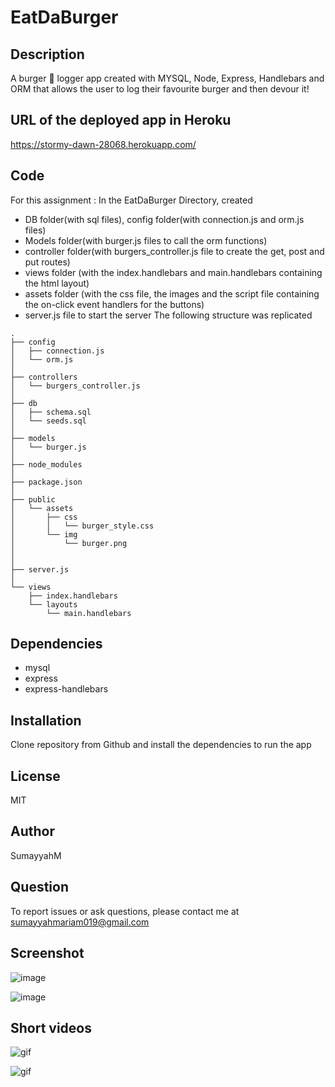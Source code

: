 # EatDaBurger

## Description
A burger :hamburger: logger app created with MYSQL, Node, Express, Handlebars and ORM that allows the user to log their favourite burger and then devour it!

## URL of the deployed app in Heroku
https://stormy-dawn-28068.herokuapp.com/

## Code 
For this assignment :
In the EatDaBurger Directory, created
* DB folder(with sql files), config folder(with connection.js and orm.js files)
* Models folder(with burger.js files to call the orm functions)
* controller folder(with  burgers_controller.js file to create the get, post and put routes)
* views folder (with the index.handlebars and main.handlebars containing the html layout)
* assets folder (with the css file, the images and the script file containing the on-click event handlers for the buttons)
* server.js file to start the server 
The following structure was replicated
```
.
├── config
│   ├── connection.js
│   └── orm.js
│ 
├── controllers
│   └── burgers_controller.js
│
├── db
│   ├── schema.sql
│   └── seeds.sql
│
├── models
│   └── burger.js
│ 
├── node_modules
│ 
├── package.json
│
├── public
│   └── assets
│       ├── css
│       │   └── burger_style.css
│       └── img
│           └── burger.png
│   
│
├── server.js
│
└── views
    ├── index.handlebars
    └── layouts
        └── main.handlebars
```

## Dependencies
* mysql
* express
* express-handlebars

## Installation
Clone repository from Github and install the dependencies to run the app

## License
MIT

## Author
SumayyahM

## Question
To report issues or ask questions, please contact me at sumayyahmariam019@gmail.com

## Screenshot
![image](https://user-images.githubusercontent.com/66535567/95411212-8b292b80-08eb-11eb-936e-0b718a404d31.png)

![image](https://user-images.githubusercontent.com/66535567/95411256-b14ecb80-08eb-11eb-9e5e-901ffa326a25.png)

## Short videos

![gif](https://j.gifs.com/3QA8xn.gif)

![gif](https://j.gifs.com/gZ3o9l.gif)
